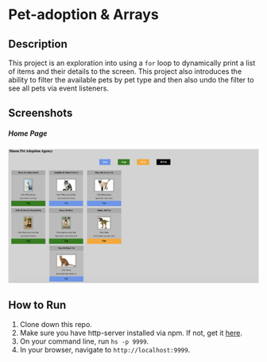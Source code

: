 # Pet-adoption & Arrays


## Description
This project is an exploration into using a `for` loop to dynamically print a list of items and their details to the screen. This project also introduces the ability to filter the available pets by pet type and then also undo the filter to see all pets via event listeners. 

## Screenshots
##### Home Page
![Home Page](./screenshots-pet-adoption/pet-adoption-home-page.png)


## How to Run
1. Clone down this repo.
1. Make sure you have http-server installed via npm. If not, get it [here](https://www.npmjs.com/package/http-server).
1. On your command line, run `hs -p 9999`.
1. In your browser, navigate to `http://localhost:9999`.